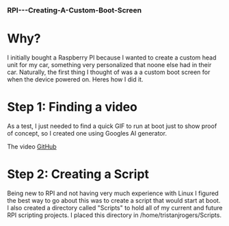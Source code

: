 ### RPI---Creating-A-Custom-Boot-Screen

# Why?
  I initially bought a Raspberry PI because I wanted to create a custom head unit for my car, something very personalized that noone else had in their car. Naturally, the first thing I thought of was a
  a custom boot screen for when the device powered on. Heres how I did it. 

# Step 1: Finding a video
  As a test, I just needed to find a quick GIF to run at boot just to show proof of concept, so I created one using Googles AI generator. 

  The video [GitHub](https://github.com)

# Step 2: Creating a Script

 Being new to RPI and not having very much experience with Linux I figured the best way to go about this was to create a script that would start at boot. I also created a directory called "Scripts" to hold all of my current and future RPI scripting projects. I placed this directory in /home/tristanjrogers/Scripts. 

 

 
